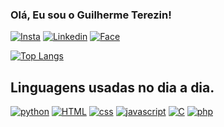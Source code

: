 ### Olá, Eu sou o Guilherme Terezin!

[![Insta](https://img.shields.io/badge/Instagram-E4405F?style=for-the-badge&logo=instagram&logoColor=white)](https://www.instagram.com/gui.terezin/)
[![Linkedin](https://img.shields.io/badge/LinkedIn-0077B5?style=for-the-badge&logo=linkedin&logoColor=white)](https://www.linkedin.com/in/guilherme-terezin-991249238/)
[![Face](https://img.shields.io/badge/Facebook-1877F2?style=for-the-badge&logo=facebook&logoColor=white)](https://www.facebook.com/profile.php?id=100011424646189)

[![Top Langs](https://github-readme-stats.vercel.app/api/top-langs/?username=guilhermeTEREZIN&layout=donut)](https://github.com/guilhermeTEREZIN/github-readme-stats)

## Linguagens usadas no dia a dia.

[![python](https://img.shields.io/badge/Python-3776AB?style=for-the-badge&logo=python&logoColor=white)]()
[![HTML](https://img.shields.io/badge/HTML-239120?style=for-the-badge&logo=html5&logoColor=white)]()
[![css](https://img.shields.io/badge/CSS-239120?&style=for-the-badge&logo=css3&logoColor=white)]()
[![javascript](https://img.shields.io/badge/JavaScript-F7DF1E?style=for-the-badge&logo=javascript&logoColor=black)]()
[![C](https://img.shields.io/badge/C-00599C?style=for-the-badge&logo=c&logoColor=white)]()
[![php](https://img.shields.io/badge/PHP-777BB4?style=for-the-badge&logo=php&logoColor=white)]()

